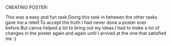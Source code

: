 CREATING POSTER:

This was a easy and fun task.Doing this task in between the other tasks gave me a releif.To accept the truth I had never done a poster ever before.But canva helped a lot to bring out my ideas.I had to make a lot of changes in the poster again and again until I arrived at the one that satisfied me :)
